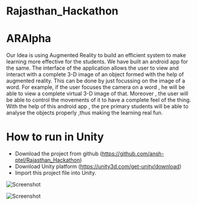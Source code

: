 # Rajasthan_Hackathon
ARAlpha
=======

<p>Our Idea is using Augmented Reality to build an efficient system to make learning more effective for the students. We have built an android app for the same. The interface of the application allows the user to view and interact with  a complete 3-D image of an object formed with the help of augmented reality. This can be done by just focussing on the image of a word.
For example, if the user focuses the camera on a word , he will be able to view a complete virtual 3-D image of that. Moreover , the user will be able to control the movements of it to have a complete feel of the thing. 
With the help of this android app , the pre primary students will be able to analyse the objects properly ,thus making the learning real fun.
 </p>
 
 How to run in Unity
 ===================
 * Download the project from github (https://github.com/ansh-ptel/Rajasthan_Hackathon)
 * Download Unity platform (https://unity3d.com/get-unity/download)
 * Import this project file into Unity. 
 

![Screenshot](https://raw.github.com/vivekghanchi/Rajasthan_Hackathon/master/ScreenShot/marker.jpg)

![Screenshot](https://raw.github.com/vivekghanchi/Rajasthan_Hackathon/master/ScreenShot/marker1.jpg)

